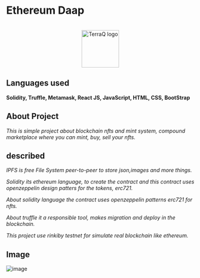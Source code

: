 # Ethereum Daap

<p align="center">
  <br>
  <img alt="TerraQ logo" width="100" src="https://s2.coinmarketcap.com/static/img/coins/200x200/1027.png"/>
  <br>
</p>


## Languages used  

**Solidity, Truffle, Metamask, React JS, JavaScript, HTML, CSS, BootStrap**  

  

## About Project

*This is simple project about blockchain nfts and mint system,
compound marketplace where you can mint, buy, sell your nfts.*  

## described  

*IPFS is free File System peer-to-peer to store json,images and more things.*

*Solidity its ethereum language, to create the contract and this contract uses openzeppelin design patters for the tokens, erc721.*

*About solidity language the contract uses openzeppelin patterns erc721 for nfts.*

*About truffle it a responsible tool, makes migration and deploy in the blockchain.* 

*This project use rinkiby testnet for simulate real blockchain like ethereum.*  


## Image

![image](https://user-images.githubusercontent.com/39299613/169719251-0fc1ea39-281d-4aca-a302-060fd2ad348b.png)
